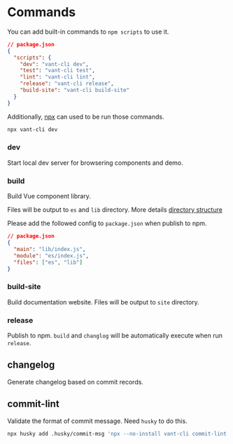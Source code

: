 # Commands

You can add built-in commands to `npm scripts` to use it.

```json
// package.json
{
  "scripts": {
    "dev": "vant-cli dev",
    "test": "vant-cli test",
    "lint": "vant-cli lint",
    "release": "vant-cli release",
    "build-site": "vant-cli build-site"
  }
}
```

Additionally, [npx](https://github.com/npm/npx) can used to be run those commands.

```bash
npx vant-cli dev
```

### dev

Start local dev server for browsering components and demo.

### build

Build Vue component library.

Files will be output to `es` and `lib` directory. More details [directory structure](https://github.com/youzan/vant/tree/dev/packages/vant-cli/docs/directory.md)

Please add the followed config to `package.json` when publish to npm.

```json
// package.json
{
  "main": "lib/index.js",
  "module": "es/index.js",
  "files": ["es", "lib"]
}
```

### build-site

Build documentation website. Files will be output to `site` directory.

### release

Publish to npm. `build` and `changlog` will be automatically execute when run `release`.

## changelog

Generate changelog based on commit records.

## commit-lint

Validate the format of commit message. Need `husky` to do this.

```bash
npx husky add .husky/commit-msg 'npx --no-install vant-cli commit-lint $1'
```
